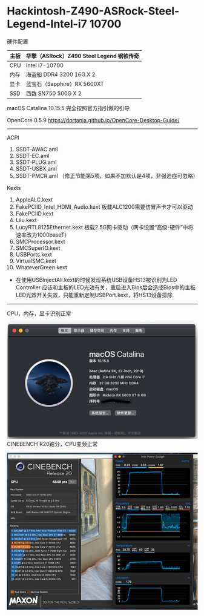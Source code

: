 # Hackintosh-Z490-ASRock-Steel-Legend-Intel-i7 10700
硬件配置

| 主板  | 华擎（ASRock）Z490 Steel Legend 钢铁传奇 |
|---|----------------------------------|
|CPU|Intel i7-10700                      |
|内存|海盗船 DDR4 3200 16G X 2|
|显卡|蓝宝石（Sapphire）RX 5600XT|
|SSD|西数 SN750 500G X 2|


macOS Catalina 10.15.5
完全按照官方指引做的引导

OpenCore 0.5.9 
https://dortania.github.io/OpenCore-Desktop-Guide/

-------
ACPI
1. SSDT-AWAC.aml
2. SSDT-EC.aml
3. SSDT-PLUG.aml
4. SSDT-USBX.aml 
5. SSDT-PMCR.aml （修正节能第5项，如果不加默认是4项，非强迫症可忽略）

Kexts
1. AppleALC.kext
2. FakePCIID_Intel_HDMI_Audio.kext 板载ALC1200需要仿冒声卡才可以驱动
3. FakePCIID.kext
4. Lilu.kext
5. LucyRTL8125Ethernet.kext 板载2.5G网卡驱动（网卡设置“高级-硬件”中将速率改为1000baseT）
6. SMCProcessor.kext
7. SMCSuperIO.kext
8. USBPorts.kext
9. VirtualSMC.kext
10. WhateverGreen.kext

* 在使用USBInjectAll.kext的时候发现系统USB设备HS13被识别为LED Controller 应该和主板的LED光效有关，重启进入Bios后会造成Bios中的主板LED光效开关失效，只能重新定制USBPort.kext，将HS13设备排除

-------
CPU，内存，显卡识别正常

![](ScreenShot/1.png)
CINEBENCH R20跑分，CPU变频正常

![](ScreenShot/2.png)
